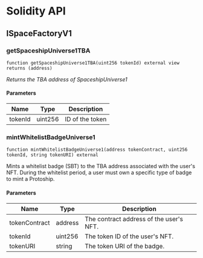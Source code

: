 # Solidity API

## ISpaceFactoryV1

### getSpaceshipUniverse1TBA

```solidity
function getSpaceshipUniverse1TBA(uint256 tokenId) external view returns (address)
```

_Returns the TBA address of SpaceshipUniverse1_

#### Parameters

| Name | Type | Description |
| ---- | ---- | ----------- |
| tokenId | uint256 | ID of the token |

### mintWhitelistBadgeUniverse1

```solidity
function mintWhitelistBadgeUniverse1(address tokenContract, uint256 tokenId, string tokenURI) external
```

Mints a whitelist badge (SBT) to the TBA address associated with the user's NFT.
During the whitelist period, a user must own a specific type of badge to mint a Protoship.

#### Parameters

| Name | Type | Description |
| ---- | ---- | ----------- |
| tokenContract | address | The contract address of the user's NFT. |
| tokenId | uint256 | The token ID of the user's NFT. |
| tokenURI | string | The token URI of the badge. |

